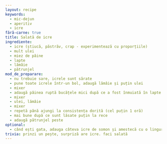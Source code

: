```yaml
---
layout: recipe
keywords:
  - mic-dejun
  - aperitiv
  - icre
fără-carne: true
title: Salată de icre
ingrediente:
  - icre (știucă, păstrăv, crap - experimentează cu proporțiile)
  - mult ulei
  - miez de pâine
  - lapte
  - lămâie
  - pătrunjel
mod_de_preparare:
  - nu trebuie sare, icrele sunt sărate
  - pune toate icrele într-un bol, adaugă lămâie și puțin ulei
  - mixer
  - adaugă pâinea ruptă bucățele mici după ce a fost înmuiată în lapte și apoi stoarsă
  - mixer
  - ulei, lămâie
  - mixer
  - repetă până ajungi la consistența dorită (cel puțin 1 oră)
  - mai bune după ce sunt lăsate puțin la rece
  - adaugă pătrunjel peste
optional:
  - când ești gata, adauga câteva icre de somon și amestecă cu o lingură fără să le spargi
trivia: prinzi un pește, surpriză are icre. faci salată
---
```

